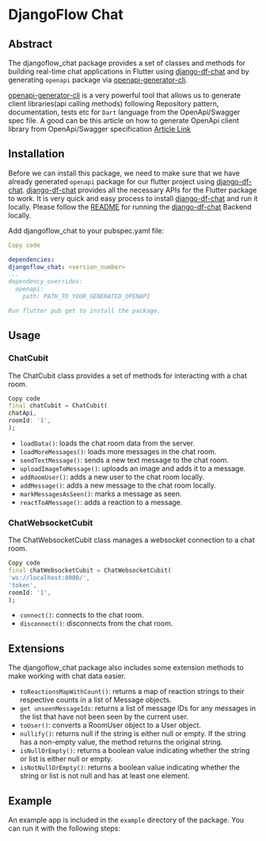 # DjangoFlow Chat

## Abstract

The djangoflow_chat package provides a set of classes and methods for building real-time chat applications in Flutter using [django-df-chat](https://github.com/djangoflow/django-df-chat) and by generating `openapi` package via [openapi-generator-cli](https://github.com/OpenAPITools/openapi-generator-cli).

[openapi-generator-cli](https://github.com/OpenAPITools/openapi-generator-cli) is a very powerful tool that allows us to generate client libraries(api calling methods) following Repository pattern, documentation, tests etc for `Dart` language from the OpenApi/Swagger spec file. A good can be this article on how to generate OpenApi client library from OpenApi/Swagger specification [Article Link](https://medium.com/@rtlsilva/generating-dart-rest-api-client-libraries-using-openapi-generator-9b3dc517e68c)

## Installation

Before we can install this package, we need to make sure that we have already generated `openapi` package for our flutter project using [django-df-chat](https://github.com/djangoflow/django-df-chat). [django-df-chat](https://github.com/djangoflow/django-df-chat) provides all the necessary APIs for the Flutter package to work. It is very quick and easy process to install [django-df-chat](https://github.com/djangoflow/django-df-chat) and run it locally. Please follow the [README](https://github.com/djangoflow/django-df-chat#readme) for running the [django-df-chat](https://github.com/djangoflow/django-df-chat) Backend locally.

Add djangoflow_chat to your pubspec.yaml file:

```yaml
Copy code

dependencies:
djangoflow_chat: <version_number>
...
dependency_overrides:
  openapi:
    path: PATH_TO_YOUR_GENERATED_OPENAPI

Run flutter pub get to install the package.
```

## Usage

### ChatCubit

The ChatCubit class provides a set of methods for interacting with a chat room.

```dart
Copy code
final chatCubit = ChatCubit(
chatApi,
roomId: '1',
);
```

- `loadData()`: loads the chat room data from the server.
- `loadMoreMessages()`: loads more messages in the chat room.
- `sendTextMessage()`: sends a new text message to the chat room.
- `uploadImageToMessage()`: uploads an image and adds it to a message.
- `addRoomUser()`: adds a new user to the chat room locally.
- `addMessage()`: adds a new message to the chat room locally.
- `markMessagesAsSeen()`: marks a message as seen.
- `reactToAMessage()`: adds a reaction to a message.

### ChatWebsocketCubit

The ChatWebsocketCubit class manages a websocket connection to a chat room.

```dart
Copy code
final chatWebsocketCubit = ChatWebsocketCubit(
'ws://localhost:8000/',
'token',
roomId: '1',
);
```

- `connect()`: connects to the chat room.
- `disconnect()`: disconnects from the chat room.

## Extensions

The djangoflow_chat package also includes some extension methods to make working with chat data easier.

- `toReactionsMapWithCount()`: returns a map of reaction strings to their respective counts in a list of Message objects.
- `get unseenMessageIds`: returns a list of message IDs for any messages in the list that have not been seen by the current user.
- `toUser()`: converts a RoomUser object to a User object.
- `nullify()`: returns null if the string is either null or empty. If the string has a non-empty value, the method returns the original string.
- `isNullOrEmpty()`: returns a boolean value indicating whether the string or list is either null or empty.
- `isNotNullOrEmpty()`: returns a boolean value indicating whether the string or list is not null and has at least one element.

## Example

An example app is included in the `example` directory of the package. You can run it with the following steps:
